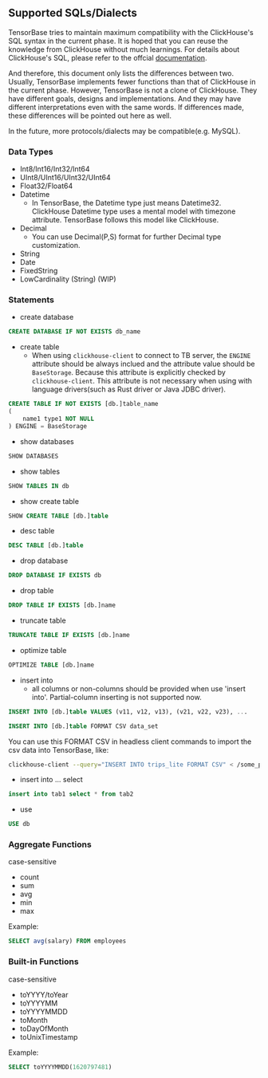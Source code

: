## Supported SQLs/Dialects
TensorBase tries to maintain maximum compatibility with the ClickHouse's SQL syntax in the current phase. It is hoped that you can reuse the knowledge from ClickHouse without much learnings. For details about ClickHouse's SQL, please refer to the offcial [documentation](https://clickhouse.tech/docs/en/sql-reference/).

And therefore, this document only lists the differences between two. Usually, TensorBase implements fewer functions than that of ClickHouse in the current phase. However, TensorBase is not a clone of ClickHouse. They have different goals, designs and implementations. And they may have different interpretations even with the same words. If differences made, these differences will be pointed out here as well.

In the future, more protocols/dialects may be compatible(e.g. MySQL).

### Data Types
* Int8/Int16/Int32/Int64
* UInt8/UInt16/UInt32/UInt64
* Float32/Float64
* Datetime
  * In TensorBase, the Datetime type just means Datetime32. ClickHouse Datetime type uses a mental model with timezone attribute. TensorBase follows this model like ClickHouse.
* Decimal
  * You can use Decimal(P,S) format for further Decimal type customization.
* String
* Date
* FixedString
* LowCardinality (String) (WIP)

### Statements
* create database 
```sql
CREATE DATABASE IF NOT EXISTS db_name
```
* create table
  * When using `clickhouse-client` to connect to TB server, the `ENGINE` attribute should be always inclued and the attribute value should be `BaseStorage`. Because this attribute is explicitly checked by `clickhouse-client`. This attribute is not necessary when using with language drivers(such as Rust driver or Java JDBC driver).
```sql
CREATE TABLE IF NOT EXISTS [db.]table_name
(
    name1 type1 NOT NULL
) ENGINE = BaseStorage
```
* show databases
```sql
SHOW DATABASES
```
* show tables
```sql
SHOW TABLES IN db
```
* show create table
```sql
SHOW CREATE TABLE [db.]table
```
* desc table
```sql
DESC TABLE [db.]table
```
* drop database 
```sql
DROP DATABASE IF EXISTS db
```
* drop table
```sql
DROP TABLE IF EXISTS [db.]name
```
* truncate table 
```sql
TRUNCATE TABLE IF EXISTS [db.]name
```
* optimize table
```sql
OPTIMIZE TABLE [db.]name
```
* insert into
  * all columns or non-columns should be provided when use 'insert into'. Partial-column inserting is not supported now.
```sql
INSERT INTO [db.]table VALUES (v11, v12, v13), (v21, v22, v23), ...
```
```sql
INSERT INTO [db.]table FORMAT CSV data_set
```

You can use this FORMAT CSV in headless client commands to import the csv data into TensorBase, like:
```bash
clickhouse-client --query="INSERT INTO trips_lite FORMAT CSV" < /some_path_here/trips_lite.csv
```

* insert into ... select
```sql
insert into tab1 select * from tab2
```

* use
```sql
USE db
```

### Aggregate Functions
case-sensitive
* count
* sum
* avg
* min
* max

Example:
```sql
SELECT avg(salary) FROM employees
```

### Built-in Functions
case-sensitive
* toYYYY/toYear
* toYYYYMM
* toYYYYMMDD
* toMonth
* toDayOfMonth
* toUnixTimestamp

Example:
```sql
SELECT toYYYYMMDD(1620797481)
```
